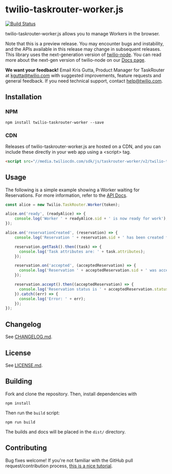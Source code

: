 twilio-taskrouter-worker.js
===============

[![Build Status](https://travis-ci.org/twilio/twilio-taskrouter-worker.js.svg?branch=master)](https://travis-ci.org/twilio/twilio-taskrouter-worker.js)

twilio-taskrouter-worker.js allows you to manage Workers in the browser.

Note that this is a preview release. You may encounter bugs and instability, and
the APIs available in this release may change in subsequent releases. This library
uses the next-generation version of [twilio-node](https://github.com/twilio/twilio-node/tree/next-gen).
You can read more about the next-gen version of twilio-node on our [Docs page](https://www.twilio.com/docs/libraries/node#installation-nextgen).

**We want your feedback!** Email Kris Gutta, Product Manager for TaskRouter
at [kgutta@twilio.com](mailto:kgutta@twilio.com) with suggested
improvements, feature requests and general feedback. If you need technical
support, contact [help@twilio.com](mailto:help@twilio.com).

Installation
------------

### NPM

```
npm install twilio-taskrouter-worker --save
```

### CDN

Releases of twilio-taskrouter-worker.js are hosted on a CDN, and you can include these
directly in your web app using a &lt;script&gt; tag.

```html
<script src="//media.twiliocdn.com/sdk/js/taskrouter-worker/v2/twilio-taskrouter-worker.min.js"></script>
```

Usage
-----

The following is a simple example showing a Worker waiting for Reservations.
For more information, refer to the
[API Docs](//media.twiliocdn.com/sdk/js/taskrouter-worker/v2/docs).

```js
const alice = new Twilio.TaskRouter.Worker(token);

alice.on('ready', (readyAlice) => {
    console.log('Worker ' + readyAlice.sid + ' is now ready for work');
});

alice.on('reservationCreated', (reservation) => {
    console.log('Reservation ' + reservation.sid + ' has been created for ' + alice.sid);

    reservation.getTask().then((task) => {
      console.log('Task attributes are: ' + task.attributes);
    });

    reservation.on('accepted', (acceptedReservation) => {
      console.log('Reservation ' + acceptedReservation.sid + ' was accepted.');
    });

    reservation.accept().then((acceptedReservation) => {
      console.log('Reservation status is ' + acceptedReservation.status);
    }).catch((err) => {
      console.log('Error: ' + err);
    });
});

```

Changelog
---------

See [CHANGELOG.md](https://github.com/twilio/twilio-taskrouter-worker.js/blob/master/CHANGELOG.md).

License
-------

See [LICENSE.md](https://github.com/twilio/twilio-taskrouter-worker.js/blob/master/LICENSE.md).

Building
--------

Fork and clone the repository. Then, install dependencies with

```
npm install
```

Then run the `build` script:

```
npm run build
```

The builds and docs will be placed in the `dist/` directory.

Contributing
------------

Bug fixes welcome! If you're not familiar with the GitHub pull
request/contribution process,
[this is a nice tutorial](https://gun.io/blog/how-to-github-fork-branch-and-pull-request/).
